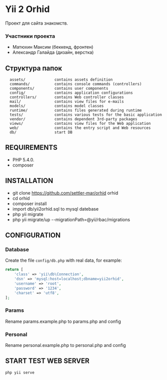 Yii 2 Orhid
============================

Проект для сайта знакомств.

### Участники проекта

- Матюхин Максим (беккенд, фронтен)
- Александр Галайда (дизайн, верстка)

Структура папок
-------------------

      assets/             contains assets definition
      commands/           contains console commands (controllers)
      components/         contains user components
      config/             contains application configurations
      controllers/        contains Web controller classes
      mail/               contains view files for e-mails
      models/             contains model classes
      runtime/            contains files generated during runtime
      tests/              contains various tests for the basic application
      vendor/             contains dependent 3rd-party packages
      views/              contains view files for the Web application
      web/                contains the entry script and Web resources
      db/                 start DB



REQUIREMENTS
------------

- PHP 5.4.0.
- composer


INSTALLATION
------------

- git clone https://github.com/settler-mar/orhid orhid
- cd orhid
- composer install
- import db/yii2orhid.sql to mysql datebase
- php yii migrate
- php yii migrate/up --migrationPath=@yii/rbac/migrations

CONFIGURATION
-------------

### Database

Create the file `config/db.php` with real data, for example:

```php
return [
    'class' => 'yii\db\Connection',
    'dsn' => 'mysql:host=localhost;dbname=yii2orhid',
    'username' => 'root',
    'password' => '1234',
    'charset' => 'utf8',
];
```

### Params

Rename params.example.php to params.php and config

### Personal

Rename personal.example.php to personal.php and config

START TEST WEB SERVER
-------------

```sh
php yii serve
```